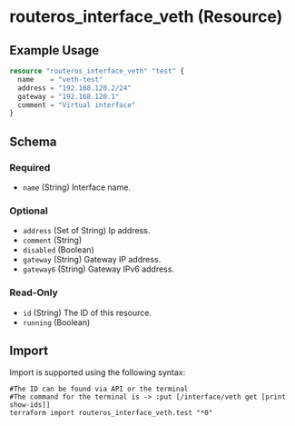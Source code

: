 # routeros_interface_veth (Resource)


## Example Usage
```terraform
resource "routeros_interface_veth" "test" {
  name    = "veth-test"
  address = "192.168.120.2/24"
  gateway = "192.168.120.1"
  comment = "Virtual interface"
}
```

<!-- schema generated by tfplugindocs -->
## Schema

### Required

- `name` (String) Interface name.

### Optional

- `address` (Set of String) Ip address.
- `comment` (String)
- `disabled` (Boolean)
- `gateway` (String) Gateway IP address.
- `gateway6` (String) Gateway IPv6 address.

### Read-Only

- `id` (String) The ID of this resource.
- `running` (Boolean)

## Import
Import is supported using the following syntax:
```shell
#The ID can be found via API or the terminal
#The command for the terminal is -> :put [/interface/veth get [print show-ids]]
terraform import routeros_interface_veth.test "*0"
```
